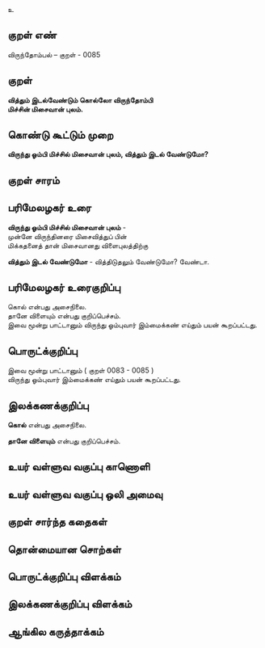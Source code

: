 உ

## குறள் எண் 


விருந்தோம்பல் – குறள் - 0085  

## குறள் 

**வித்தும் இடல்வேண்டும் கொல்லோ விருந்தோம்பி  
மிச்சின் மிசைவான் புலம்.** 

## கொண்டு கூட்டும் முறை

**விருந்து ஓம்பி மிச்சில் மிசைவான் புலம், வித்தும் இடல் வேண்டுமோ?**

## குறள் சாரம் 


## பரிமேலழகர் உரை

**விருந்து ஓம்பி மிச்சில் மிசைவான் புலம்** -  
முன்னே விருந்தினரை மிசைவித்துப் பின்  
மிக்கதனைத் தான் மிசைவானது விளைபுலத்திற்கு  

**வித்தும் இடல் வேண்டுமோ** - வித்திடுதலும் வேண்டுமோ? வேண்டா. 

## பரிமேலழகர் உரைகுறிப்பு   

கொல் என்பது அசைநிலை.  
தானே விளையும் என்பது குறிப்பெச்சம்.  
இவை மூன்று பாட்டானும் விருந்து ஓம்புவார் இம்மைக்கண் எய்தும் பயன் கூறப்பட்டது.  

## பொருட்க்குறிப்பு 

இவை மூன்று பாட்டானும் ( குறள் 0083 - 0085 )  
விருந்து ஓம்புவார் இம்மைக்கண் எய்தும் பயன் கூறப்பட்டது.  

## இலக்கணக்குறிப்பு  

**கொல்** என்பது அசைநிலை. 

**தானே விளையும்** என்பது குறிப்பெச்சம்.  

## உயர் வள்ளுவ வகுப்பு காணொளி


## உயர் வள்ளுவ வகுப்பு ஒலி அமைவு 

 
## குறள் சார்ந்த கதைகள் 


## தொன்மையான சொற்கள்


## பொருட்க்குறிப்பு விளக்கம்


## இலக்கணக்குறிப்பு விளக்கம்


## ஆங்கில கருத்தாக்கம் 


